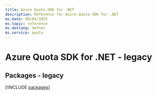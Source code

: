 ```yaml
---
title: Azure Quota SDK for .NET
description: Reference for Azure Quota SDK for .NET
ms.date: 09/04/2025
ms.topic: reference
ms.devlang: dotnet
ms.service: quota
---
```

# Azure Quota SDK for .NET - legacy
## Packages - legacy
[!INCLUDE [packages](quota-index.md)]